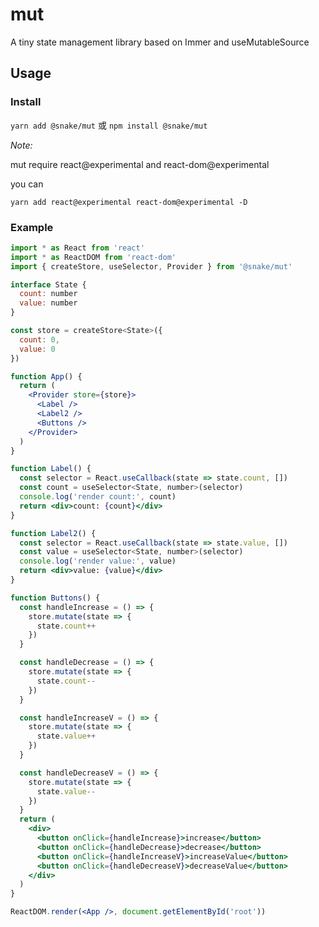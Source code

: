 # mut

A tiny state management library based on Immer and useMutableSource

## Usage

### Install

`yarn add @snake/mut` 或 `npm install @snake/mut`

_Note:_

mut require react@experimental and react-dom@experimental

you can

`yarn add react@experimental react-dom@experimental -D`

### Example

```jsx
import * as React from 'react'
import * as ReactDOM from 'react-dom'
import { createStore, useSelector, Provider } from '@snake/mut'

interface State {
  count: number
  value: number
}

const store = createStore<State>({
  count: 0,
  value: 0
})

function App() {
  return (
    <Provider store={store}>
      <Label />
      <Label2 />
      <Buttons />
    </Provider>
  )
}

function Label() {
  const selector = React.useCallback(state => state.count, [])
  const count = useSelector<State, number>(selector)
  console.log('render count:', count)
  return <div>count: {count}</div>
}

function Label2() {
  const selector = React.useCallback(state => state.value, [])
  const value = useSelector<State, number>(selector)
  console.log('render value:', value)
  return <div>value: {value}</div>
}

function Buttons() {
  const handleIncrease = () => {
    store.mutate(state => {
      state.count++
    })
  }

  const handleDecrease = () => {
    store.mutate(state => {
      state.count--
    })
  }

  const handleIncreaseV = () => {
    store.mutate(state => {
      state.value++
    })
  }

  const handleDecreaseV = () => {
    store.mutate(state => {
      state.value--
    })
  }
  return (
    <div>
      <button onClick={handleIncrease}>increase</button>
      <button onClick={handleDecrease}>decrease</button>
      <button onClick={handleIncreaseV}>increaseValue</button>
      <button onClick={handleDecreaseV}>decreaseValue</button>
    </div>
  )
}

ReactDOM.render(<App />, document.getElementById('root'))
```
